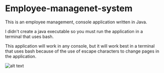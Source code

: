 # Employee-managenet-system
This is an employee management, console application written in Java.

I didn't create a java executable so you must run the application in a terminal that uses bash.

This application will work in any console, but it will work best in a terminal that uses bash because of the use of escape characters to change pages in the application.

![alt text](https://github.com/Savantor/Employee-managenet-system/blob/main/SettingUp.png)
